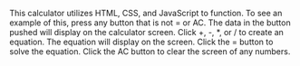 This calculator utilizes HTML, CSS, and JavaScript to function. To see an example of this, press any button that is not = or AC. The data in the button pushed will display on the calculator screen. Click +, -, *, or / to create an equation. The equation will display on the screen. Click the = button to solve the equation. Click the AC button to clear the screen of any numbers.